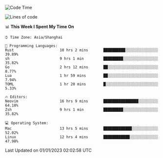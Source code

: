 <!--START_SECTION:waka-->
![Code Time](http://img.shields.io/badge/Code%20Time-1%2C100%20hrs%2017%20mins-blue)

![Lines of code](https://img.shields.io/badge/From%20Hello%20World%20I%27ve%20Written-24%20Thousand%20lines%20of%20code-blue)

📊 **This Week I Spent My Time On** 

```text
⌚︎ Time Zone: Asia/Shanghai

💬 Programming Languages: 
Rust                     10 hrs 2 mins       ██████████░░░░░░░░░░░░░░░   39.89% 
sh                       9 hrs 1 min         █████████░░░░░░░░░░░░░░░░   35.82% 
Go                       2 hrs 12 mins       ██░░░░░░░░░░░░░░░░░░░░░░░   8.77% 
Lua                      1 hr 59 mins        ██░░░░░░░░░░░░░░░░░░░░░░░   7.94% 
TOML                     1 hr 20 mins        █░░░░░░░░░░░░░░░░░░░░░░░░   5.33%

🔥 Editors: 
Neovim                   16 hrs 9 mins       ████████████████░░░░░░░░░   64.18% 
Zsh                      9 hrs 1 min         █████████░░░░░░░░░░░░░░░░   35.82%

💻 Operating System: 
Mac                      13 hrs 5 mins       █████████████░░░░░░░░░░░░   52.02% 
Linux                    12 hrs 4 mins       ████████████░░░░░░░░░░░░░   47.98%

```


 Last Updated on 01/01/2023 02:02:58 UTC
<!--END_SECTION:waka-->

